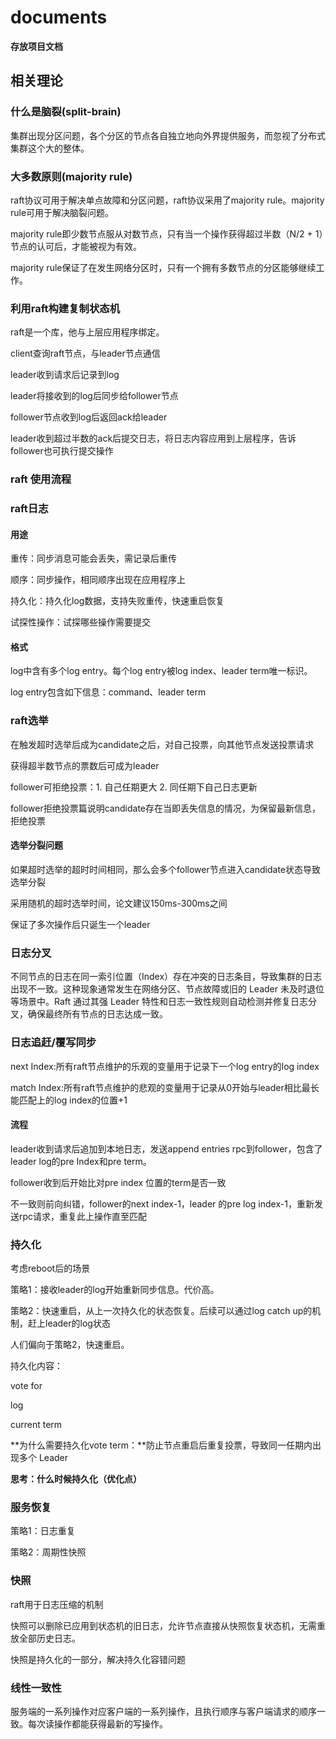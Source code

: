 # documents

**存放项目文档**

## 相关理论

### 什么是脑裂(split-brain)

集群出现分区问题，各个分区的节点各自独立地向外界提供服务，而忽视了分布式集群这个大的整体。

### 大多数原则(majority rule)

raft协议可用于解决单点故障和分区问题，raft协议采用了majority rule。majority rule可用于解决脑裂问题。

majority rule即少数节点服从对数节点，只有当一个操作获得超过半数（N/2 + 1）节点的认可后，才能被视为有效。

majority rule保证了在发生网络分区时，只有一个拥有多数节点的分区能够继续工作。

### 利用raft构建复制状态机

raft是一个库，他与上层应用程序绑定。

client查询raft节点，与leader节点通信

leader收到请求后记录到log

leader将接收到的log后同步给follower节点

follower节点收到log后返回ack给leader

leader收到超过半数的ack后提交日志，将日志内容应用到上层程序，告诉follower也可执行提交操作

### raft 使用流程

### raft日志

#### 用途

重传：同步消息可能会丢失，需记录后重传

顺序：同步操作，相同顺序出现在应用程序上

持久化：持久化log数据，支持失败重传，快速重启恢复

试探性操作：试探哪些操作需要提交

#### 格式

log中含有多个log entry。每个log entry被log index、leader term唯一标识。

log entry包含如下信息：command、leader term

### raft选举

在触发超时选举后成为candidate之后，对自己投票，向其他节点发送投票请求

获得超半数节点的票数后可成为leader

follower可拒绝投票：1. 自己任期更大 2. 同任期下自己日志更新

follower拒绝投票篇说明candidate存在当即丢失信息的情况，为保留最新信息，拒绝投票

#### 选举分裂问题

如果超时选举的超时时间相同，那么会多个follower节点进入candidate状态导致选举分裂

采用随机的超时选举时间，论文建议150ms-300ms之间

保证了多次操作后只诞生一个leader

### 日志分叉

不同节点的日志在同一索引位置（Index）存在冲突的日志条目，导致集群的日志出现不一致。这种现象通常发生在网络分区、节点故障或旧的 Leader 未及时退位等场景中。Raft 通过其强 Leader 特性和日志一致性规则自动检测并修复日志分叉，确保最终所有节点的日志达成一致。

### 日志追赶/覆写同步

next Index:所有raft节点维护的乐观的变量用于记录下一个log entry的log index

match Index:所有raft节点维护的悲观的变量用于记录从0开始与leader相比最长能匹配上的log index的位置+1



#### 流程

leader收到请求后追加到本地日志，发送append entries rpc到follower，包含了leader log的pre Index和pre term。

follower收到后开始比对pre index 位置的term是否一致

不一致则前向纠错，follower的next index-1，leader 的pre log index-1，重新发送rpc请求，重复此上操作直至匹配

### 持久化

考虑reboot后的场景

策略1：接收leader的log开始重新同步信息。代价高。

策略2：快速重启，从上一次持久化的状态恢复。后续可以通过log catch up的机制，赶上leader的log状态

人们偏向于策略2，快速重启。



持久化内容：

vote for

log

current term

**为什么需要持久化vote term：**防止节点重启后重复投票，导致同一任期内出现多个 Leader

**思考：什么时候持久化（优化点）**

### 服务恢复

策略1：日志重复

策略2：周期性快照

### 快照

raft用于日志压缩的机制

快照可以删除已应用到状态机的旧日志，允许节点直接从快照恢复状态机，无需重放全部历史日志。

快照是持久化的一部分，解决持久化容错问题

### 线性一致性

服务端的一系列操作对应客户端的一系列操作，且执行顺序与客户端请求的顺序一致。每次读操作都能获得最新的写操作。


